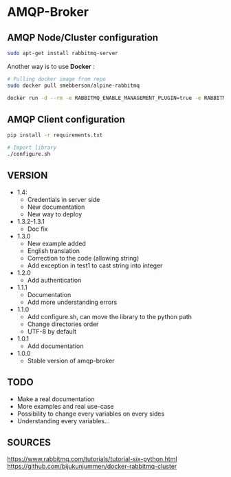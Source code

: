 # AMQP-Broker

## AMQP Node/Cluster configuration

```bash
sudo apt-get install rabbitmq-server
```

Another way is to use **Docker** :

```bash
# Pulling docker image from repo
sudo docker pull smebberson/alpine-rabbitmq

docker run -d --rm -e RABBITMQ_ENABLE_MANAGEMENT_PLUGIN=true -e RABBITMQ_USER=admin -e RABBITMQ_PASS=admin -e RABBITMQ_DEFAULT_VHOST=/ -p 5672:5672 -p 15672:15672 smebberson/alpine-rabbitmq
```

## AMQP Client configuration

```bash
pip install -r requirements.txt

# Import library
./configure.sh
```

## VERSION
  - 1.4:
    * Credentials in server side
    * New documentation
    * New way to deploy
  - 1.3.2-1.3.1
    * Doc fix
  - 1.3.0
    * New example added
    * English translation
    * Correction to the code (allowing string)
    * Add exception in test1 to cast string into integer
  - 1.2.0
    * Add authentication
  - 1.1.1
    * Documentation
    * Add more understanding errors
  - 1.1.0
    * Add configure.sh, can move the library to the python path
    * Change directories order
    * UTF-8 by default
  - 1.0.1
    * Add documentation
  - 1.0.0
    * Stable version of amqp-broker

## TODO

  - Make a real documentation
  - More examples and real use-case
  - Possibility to change every variables on every sides
  - Understanding every variables...

## SOURCES

https://www.rabbitmq.com/tutorials/tutorial-six-python.html
https://github.com/bijukunjummen/docker-rabbitmq-cluster

